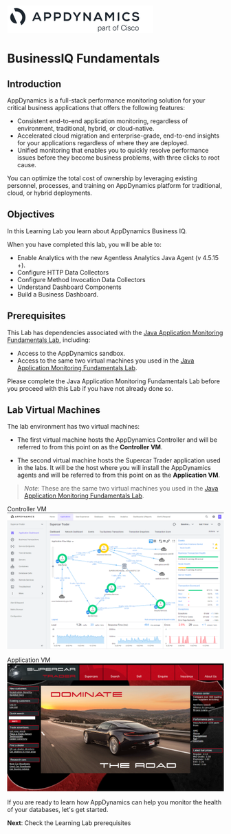 ![APPD LOGO](assets/images/appd-logo.png)

# BusinessIQ Fundamentals

## Introduction

AppDynamics is a full-stack performance monitoring solution for your critical business applications that offers the following features:

* Consistent end-to-end application monitoring, regardless of environment, traditional, hybrid, or cloud-native.
* Accelerated cloud migration and enterprise-grade, end-to-end insights for your applications regardless of where they are deployed.
* Unified monitoring that enables you to quickly resolve performance issues before they become business problems, with three clicks to root cause.

You can optimize the total cost of ownership by leveraging existing personnel, processes, and training on AppDynamics platform for traditional, cloud, or hybrid deployments.


## Objectives

In this Learning Lab you learn about AppDynamics Business IQ.

When you have completed this lab, you will be able to:

* Enable Analytics with the new Agentless Analytics Java Agent (v 4.5.15 +).
* Configure HTTP Data Collectors
* Configure Method Invocation Data Collectors
* Understand Dashboard Components
* Build a Business Dashboard.


## Prerequisites

This Lab has dependencies associated with the [Java Application Monitoring Fundamentals Lab](https://developer.cisco.com/learning/lab/fnd-01-appd-apm-java/step/1), including:

- Access to the AppDynamics sandbox.
- Access to the same two virtual machines you used in the [Java Application Monitoring Fundamentals Lab](https://developer.cisco.com/learning/lab/fnd-01-appd-apm-java/step/1).

Please complete the Java Application Monitoring Fundamentals Lab before you proceed with this Lab if you have not already done so.


## Lab Virtual Machines

The lab environment has two virtual machines:

* The first virtual machine hosts the AppDynamics Controller and will be referred to from this point on as the **Controller VM**.

* The second virtual machine hosts the Supercar Trader application used in the labs. It will be the host where you will install the AppDynamics agents and will be referred to from this point on as the **Application VM**.

> *Note*: These are the same two virtual machines you used in the [Java Application Monitoring Fundamentals Lab](https://developer.cisco.com/learning/lab/fnd-01-appd-apm-java/step/1).

Controller VM
![Controller VM Screenshot](assets/images/01-controller-vm.png)

Application VM
![Application VM Screenshot](assets/images/01-application-vm.png)

If you are ready to learn how AppDynamics can help you monitor the health of your databases, let's get started.

**Next**: Check the Learning Lab prerequisites
